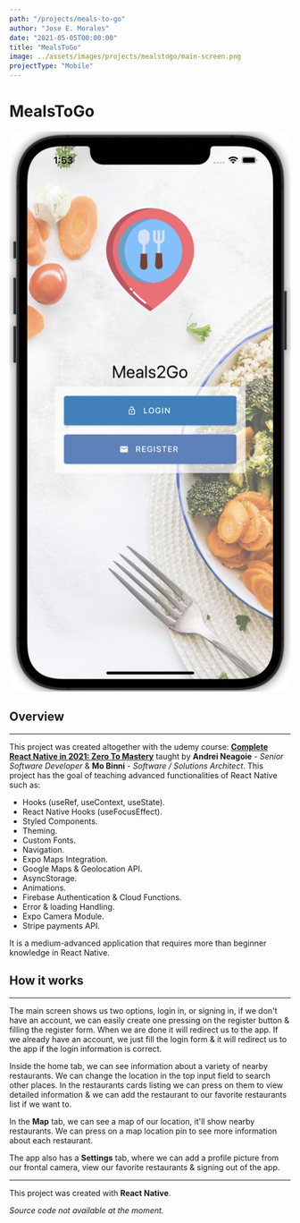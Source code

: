```yaml
---
path: "/projects/meals-to-go"
author: "Jose E. Morales"
date: "2021-05-05T00:00:00"
title: "MealsToGo"
image: ../assets/images/projects/mealstogo/main-screen.png
projectType: "Mobile"
---
```

# MealsToGo
![](../assets/images/projects/mealstogo/main-screen.png)
## Overview
---
This project was created altogether with the udemy course: [**Complete React Native in 2021: Zero To Mastery**](https://www.udemy.com/course/complete-react-native-mobile-development-zero-to-mastery-with-hooks/) taught by **Andrei Neagoie** - *Senior Software Developer* & **Mo Binni** - *Software / Solutions Architect*.
This project has the goal of teaching advanced functionalities of React Native such as:

- Hooks (useRef, useContext, useState).
- React Native Hooks (useFocusEffect).
- Styled Components.
- Theming.
- Custom Fonts.
- Navigation.
- Expo Maps Integration.
- Google Maps & Geolocation API.
- AsyncStorage.
- Animations.
- Firebase Authentication & Cloud Functions.
- Error & loading Handling.
- Expo Camera Module.
- Stripe payments API.

It is a medium-advanced application that requires more than beginner knowledge in React Native.
## How it works
---
The main screen shows us two options, login in, or signing in, if we don't have an account, we can easily create one pressing on the register button & filling the register form. When we are done it will redirect us to the app.
If we already have an account, we just fill the login form & it will redirect us to the app if the login information is correct.

Inside the home tab, we can see information about a variety of nearby restaurants. We can change the location in the top input field to search other places.
In the restaurants cards listing we can press on them to view detailed information & we can add the restaurant to our favorite restaurants list if we want to.

In the **Map** tab, we can see a map of our location, it'll show nearby restaurants. We can press on a map location pin to see more information about each restaurant.

The app also has a **Settings** tab, where we can add a profile picture from our frontal camera, view our favorite restaurants & signing out of the app.

---

This project was created with **React Native**.

*Source code not available at the moment.*

